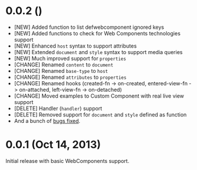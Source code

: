 # 0.0.2 ()

* [NEW] Added function to list defwebcomponent ignored keys
* [NEW] Added functions to check for Web Components technologies support
* [NEW] Enhanced `host` syntax to support attributes
* [NEW] Extended `document` and `style` syntax to support media queries
* [NEW] Much improved support for `properties`
* [CHANGE] Renamed `content` to `document`
* [CHANGE] Renamed `base-type` to `host`
* [CHANGE] Renamed `attributes` to `properties`
* [CHANGE] Renamed hooks (created-fn -> on-created, entered-view-fn -> on-attached, left-view-fn -> on-detached)
* [CHANGE] Moved examples to Custom Component with real live view support
* [DELETE] Handler (`handler`) support
* [DELETE] Removed support for `document` and `style` defined as function
* And a bunch of [bugs fixed](https://github.com/jeluard/lucuma/issues?labels=bug&milestone=1&page=1&state=closed).

# 0.0.1 (Oct 14, 2013)

Initial release with basic WebComponents support.
